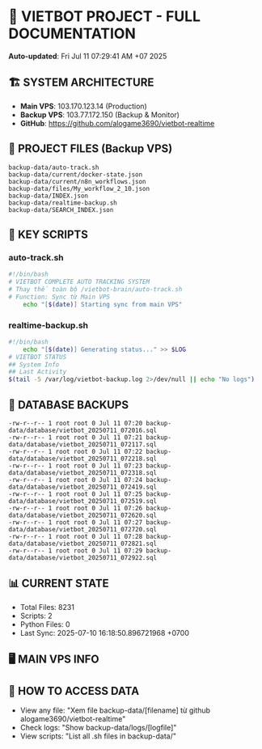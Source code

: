 # 🤖 VIETBOT PROJECT - FULL DOCUMENTATION
**Auto-updated**: Fri Jul 11 07:29:41 AM +07 2025

## 🏗️ SYSTEM ARCHITECTURE
- **Main VPS**: 103.170.123.14 (Production)
- **Backup VPS**: 103.77.172.150 (Backup & Monitor)
- **GitHub**: https://github.com/alogame3690/vietbot-realtime

## 📁 PROJECT FILES (Backup VPS)
```
backup-data/auto-track.sh
backup-data/current/docker-state.json
backup-data/current/n8n_workflows.json
backup-data/files/My_workflow_2_10.json
backup-data/INDEX.json
backup-data/realtime-backup.sh
backup-data/SEARCH_INDEX.json
```

## 🔧 KEY SCRIPTS
### auto-track.sh
```bash
#!/bin/bash
# VIETBOT COMPLETE AUTO TRACKING SYSTEM
# Thay thế toàn bộ /vietbot-brain/auto-track.sh
# Function: Sync từ Main VPS
    echo "[$(date)] Starting sync from main VPS"
```
### realtime-backup.sh
```bash
#!/bin/bash
    echo "[$(date)] Generating status..." >> $LOG
# VIETBOT STATUS
## System Info
## Last Activity
$(tail -5 /var/log/vietbot-backup.log 2>/dev/null || echo "No logs")
```

## 💾 DATABASE BACKUPS
```
-rw-r--r-- 1 root root 0 Jul 11 07:20 backup-data/database/vietbot_20250711_072016.sql
-rw-r--r-- 1 root root 0 Jul 11 07:21 backup-data/database/vietbot_20250711_072117.sql
-rw-r--r-- 1 root root 0 Jul 11 07:22 backup-data/database/vietbot_20250711_072218.sql
-rw-r--r-- 1 root root 0 Jul 11 07:23 backup-data/database/vietbot_20250711_072318.sql
-rw-r--r-- 1 root root 0 Jul 11 07:24 backup-data/database/vietbot_20250711_072419.sql
-rw-r--r-- 1 root root 0 Jul 11 07:25 backup-data/database/vietbot_20250711_072519.sql
-rw-r--r-- 1 root root 0 Jul 11 07:26 backup-data/database/vietbot_20250711_072620.sql
-rw-r--r-- 1 root root 0 Jul 11 07:27 backup-data/database/vietbot_20250711_072720.sql
-rw-r--r-- 1 root root 0 Jul 11 07:28 backup-data/database/vietbot_20250711_072821.sql
-rw-r--r-- 1 root root 0 Jul 11 07:29 backup-data/database/vietbot_20250711_072922.sql
```

## 📊 CURRENT STATE
- Total Files: 8231
- Scripts: 2
- Python Files: 0
- Last Sync: 2025-07-10 16:18:50.896721968 +0700

## 🖥️ MAIN VPS INFO


## 🚨 HOW TO ACCESS DATA
- View any file: "Xem file backup-data/[filename] từ github alogame3690/vietbot-realtime"
- Check logs: "Show backup-data/logs/[logfile]"
- View scripts: "List all .sh files in backup-data/"

